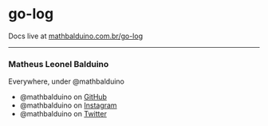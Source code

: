 # go-log

Docs live at [mathbalduino.com.br/go-log](https://mathbalduino.com.br/go-log)

---

### Matheus Leonel Balduino

Everywhere, under @mathbalduino
- @mathbalduino on [GitHub](https://github.com/mathbalduino)
- @mathbalduino on [Instagram](https://instagram.com/mathbalduino)
- @mathbalduino on [Twitter](https://twitter.com/mathbalduino)
